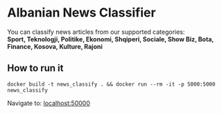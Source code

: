 # Albanian News Classifier

You can classify news articles from our supported categories:<br><strong>Sport, Teknologji, Politike, Ekonomi, Shqiperi, Sociale, Show Biz, Bota, Finance, Kosova, Kulture, Rajoni</strong>


## How to run it
```
docker build -t news_classify . && docker run --rm -it -p 5000:5000 news_classify
```

Navigate to: [localhost:50000](http://localhost:5000)